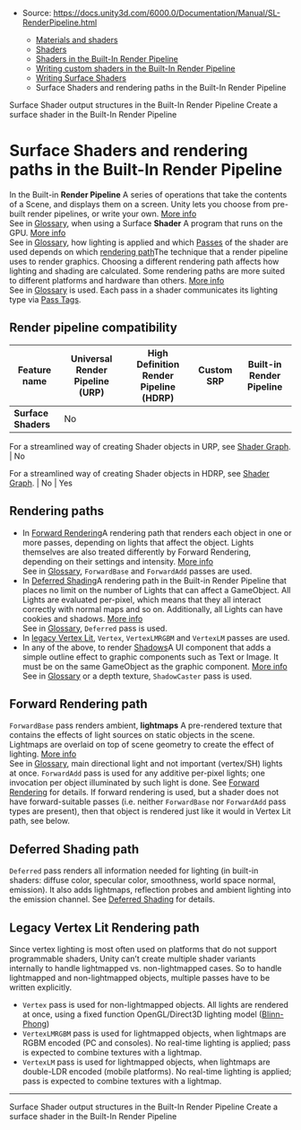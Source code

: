 * Source: https://docs.unity3d.com/6000.0/Documentation/Manual/SL-RenderPipeline.html

  * [Materials and shaders](https://docs.unity3d.com/6000.0/Documentation/Manual/materials-and-shaders.html)
  * [Shaders](https://docs.unity3d.com/6000.0/Documentation/Manual/Shaders.html)
  * [Shaders in the Built-In Render Pipeline](https://docs.unity3d.com/6000.0/Documentation/Manual/shader-built-in-birp-landing.html)
  * [Writing custom shaders in the Built-In Render Pipeline](https://docs.unity3d.com/6000.0/Documentation/Manual/writing-shaders-birp.html)
  * [Writing Surface Shaders](https://docs.unity3d.com/6000.0/Documentation/Manual/writing-surface-shaders.html)
  * Surface Shaders and rendering paths in the Built-In Render Pipeline


[](https://docs.unity3d.com/6000.0/Documentation/Manual/SL-SurfaceShaders-output.html)
Surface Shader output structures in the Built-In Render Pipeline
[](https://docs.unity3d.com/6000.0/Documentation/Manual/SL-SurfaceShader-create.html)
Create a surface shader in the Built-In Render Pipeline
# Surface Shaders and rendering paths in the Built-In Render Pipeline
In the Built-in **Render Pipeline** A series of operations that take the contents of a Scene, and displays them on a screen. Unity lets you choose from pre-built render pipelines, or write your own. [More info](https://docs.unity3d.com/6000.0/Documentation/Manual/render-pipelines.html)  
See in [Glossary](https://docs.unity3d.com/6000.0/Documentation/Manual/Glossary.html#Renderpipeline), when using a Surface **Shader** A program that runs on the GPU. [More info](https://docs.unity3d.com/6000.0/Documentation/Manual/Shaders.html)  
See in [Glossary](https://docs.unity3d.com/6000.0/Documentation/Manual/Glossary.html#Shader), how lighting is applied and which [Passes](https://docs.unity3d.com/6000.0/Documentation/Manual/SL-Pass.html) of the shader are used depends on which [rendering path](https://docs.unity3d.com/6000.0/Documentation/Manual/RenderingPaths.html)The technique that a render pipeline uses to render graphics. Choosing a different rendering path affects how lighting and shading are calculated. Some rendering paths are more suited to different platforms and hardware than others. [More info](https://docs.unity3d.com/6000.0/Documentation/Manual/RenderingPaths.html)  
See in [Glossary](https://docs.unity3d.com/6000.0/Documentation/Manual/Glossary.html#RenderingPath) is used. Each pass in a shader communicates its lighting type via [Pass Tags](https://docs.unity3d.com/6000.0/Documentation/Manual/SL-PassTags.html).
## Render pipeline compatibility
**Feature name** | **Universal Render Pipeline (URP)** | **High Definition Render Pipeline (HDRP)** | **Custom SRP** | **Built-in Render Pipeline**  
---|---|---|---|---  
**Surface Shaders** | No  
  
For a streamlined way of creating Shader objects in URP, see [Shader Graph](https://docs.unity3d.com/6000.0/Documentation/Manual/shader-graph.html). | No  
  
For a streamlined way of creating Shader objects in HDRP, see [Shader Graph](https://docs.unity3d.com/6000.0/Documentation/Manual/shader-graph.html). | No | Yes  
## Rendering paths
  * In [Forward Rendering](https://docs.unity3d.com/6000.0/Documentation/Manual/RenderTech-ForwardRendering.html)A rendering path that renders each object in one or more passes, depending on lights that affect the object. Lights themselves are also treated differently by Forward Rendering, depending on their settings and intensity. [More info](https://docs.unity3d.com/6000.0/Documentation/Manual/RenderTech-ForwardRendering.html)  
See in [Glossary](https://docs.unity3d.com/6000.0/Documentation/Manual/Glossary.html#ForwardRendering), `ForwardBase` and `ForwardAdd` passes are used.
  * In [Deferred Shading](https://docs.unity3d.com/6000.0/Documentation/Manual/RenderTech-DeferredShading.html)A rendering path in the Built-in Render Pipeline that places no limit on the number of Lights that can affect a GameObject. All Lights are evaluated per-pixel, which means that they all interact correctly with normal maps and so on. Additionally, all Lights can have cookies and shadows. [More info](https://docs.unity3d.com/6000.0/Documentation/Manual/RenderTech-DeferredShading.html)  
See in [Glossary](https://docs.unity3d.com/6000.0/Documentation/Manual/Glossary.html#Deferredshading), `Deferred` pass is used.
  * In [legacy Vertex Lit](https://docs.unity3d.com/6000.0/Documentation/Manual/RenderTech-VertexLit.html), `Vertex`, `VertexLMRGBM` and `VertexLM` passes are used.
  * In any of the above, to render [Shadows](https://docs.unity3d.com/6000.0/Documentation/Manual/Shadows.html)A UI component that adds a simple outline effect to graphic components such as Text or Image. It must be on the same GameObject as the graphic component. [More info](https://docs.unity3d.com/Packages/com.unity.ugui@latest/index.html?subfolder=/manual/script-Shadow.html)  
See in [Glossary](https://docs.unity3d.com/6000.0/Documentation/Manual/Glossary.html#Shadow) or a depth texture, `ShadowCaster` pass is used.


## Forward Rendering path
`ForwardBase` pass renders ambient, **lightmaps** A pre-rendered texture that contains the effects of light sources on static objects in the scene. Lightmaps are overlaid on top of scene geometry to create the effect of lighting. [More info](https://docs.unity3d.com/6000.0/Documentation/Manual/Lightmapping.html)  
See in [Glossary](https://docs.unity3d.com/6000.0/Documentation/Manual/Glossary.html#Lightmap), main directional light and not important (vertex/SH) lights at once. `ForwardAdd` pass is used for any additive per-pixel lights; one invocation per object illuminated by such light is done. See [Forward Rendering](https://docs.unity3d.com/6000.0/Documentation/Manual/RenderTech-ForwardRendering.html) for details.
If forward rendering is used, but a shader does not have forward-suitable passes (i.e. neither `ForwardBase` nor `ForwardAdd` pass types are present), then that object is rendered just like it would in Vertex Lit path, see below.
## Deferred Shading path
`Deferred` pass renders all information needed for lighting (in built-in shaders: diffuse color, specular color, smoothness, world space normal, emission). It also adds lightmaps, reflection probes and ambient lighting into the emission channel. See [Deferred Shading](https://docs.unity3d.com/6000.0/Documentation/Manual/RenderTech-DeferredShading.html) for details.
## Legacy Vertex Lit Rendering path
Since vertex lighting is most often used on platforms that do not support programmable shaders, Unity can’t create multiple shader variants internally to handle lightmapped vs. non-lightmapped cases. So to handle lightmapped and non-lightmapped objects, multiple passes have to be written explicitly. 
  * `Vertex` pass is used for non-lightmapped objects. All lights are rendered at once, using a fixed function OpenGL/Direct3D lighting model ([Blinn-Phong](http://en.wikipedia.org/wiki/Blinn-Phong_shading))
  * `VertexLMRGBM` pass is used for lightmapped objects, when lightmaps are RGBM encoded (PC and consoles). No real-time lighting is applied; pass is expected to combine textures with a lightmap.
  * `VertexLM` pass is used for lightmapped objects, when lightmaps are double-LDR encoded (mobile platforms). No real-time lighting is applied; pass is expected to combine textures with a lightmap.


* * *
[](https://docs.unity3d.com/6000.0/Documentation/Manual/SL-SurfaceShaders-output.html)
Surface Shader output structures in the Built-In Render Pipeline
[](https://docs.unity3d.com/6000.0/Documentation/Manual/SL-SurfaceShader-create.html)
Create a surface shader in the Built-In Render Pipeline

